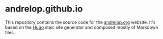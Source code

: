 # andrelop.github.io

This repository contains the source code for the [andrelop.org](https://andrelop.org) website.
It's based on the [Hugo](https://gohugo.io/) staic site generator and
composed mostly of Markdown files.